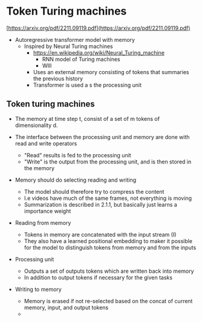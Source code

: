 # Token Turing machines
[https://arxiv.org/pdf/2211.09119.pdf](https://arxiv.org/pdf/2211.09119.pdf)

- Autoregressive transformer model with memory
  - Inspired by Neural Turing machines
    - https://en.wikipedia.org/wiki/Neural_Turing_machine
      - RNN model of Turing machines
      - WIll 
    - Uses an external memory consisting of tokens that summaries the previous history
    - Transformer is used a s the processing unit

## Token turing machines
- The memory at time step t, consist of a set of m tokens of dimensionality d.
- The interface between the processing unit and memory are done with read and write operators
  - "Read" results is fed to the processing unit
  - "Write" is the output from the processing unit, and is then stored in the memory

- Memory should do selecting reading and writing
  - The model should therefore try to compress the content
  - I.e videos have much of the same frames, not everything is moving
  - Summarization is described in 2.1.1, but basically just learns a importance weight

- Reading from memory
  - Tokens in memory are concatenated with the input stream (I)
  - They also have a learned positional embedding to maker it possible for the model to distinguish tokens from memory and from the inputs

- Processing unit
  - Outputs a set of outputs tokens which are written back into memory
  - In addition to output tokens if necessary for the given tasks

- Writing to memory
  - Memory is erased if not re-selected based on the concat of current memory, input, and output tokens
  - 



